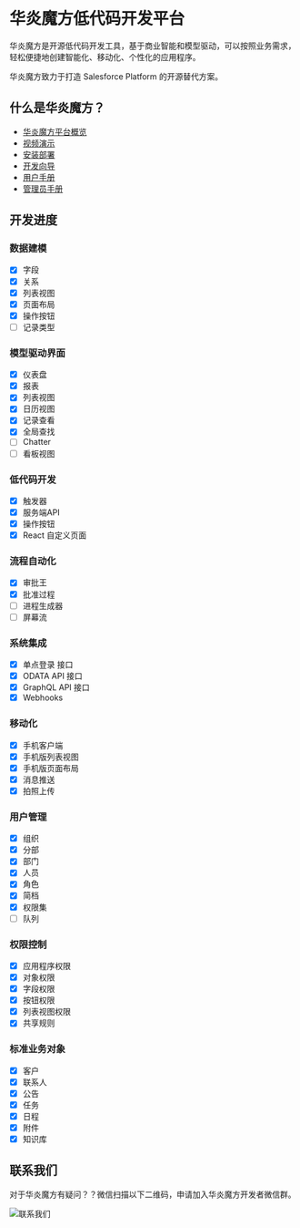 # 华炎魔方低代码开发平台

华炎魔方是开源低代码开发工具，基于商业智能和模型驱动，可以按照业务需求，轻松便捷地创建智能化、移动化、个性化的应用程序。

华炎魔方致力于打造 Salesforce Platform 的开源替代方案。

## 什么是华炎魔方？

- [华炎魔方平台概览](https://www.steedos.com/platform/?from=github)
- [视频演示](https://www.steedos.com/videos/)
- [安装部署](https://www.steedos.com/developer/deploy)
- [开发向导](https://www.steedos.com/developer/)
- [用户手册](https://www.steedos.com/help/user/)
- [管理员手册](https://www.steedos.com/help/admin/)

## 开发进度

### 数据建模

- [x] 字段
- [x] 关系
- [x] 列表视图
- [x] 页面布局
- [x] 操作按钮
- [ ] 记录类型

### 模型驱动界面

- [x] 仪表盘
- [x] 报表
- [x] 列表视图
- [x] 日历视图
- [x] 记录查看
- [x] 全局查找
- [ ] Chatter
- [ ] 看板视图

### 低代码开发

- [x] 触发器
- [x] 服务端API
- [x] 操作按钮
- [x] React 自定义页面

### 流程自动化

- [x] 审批王
- [x] 批准过程
- [ ] 进程生成器
- [ ] 屏幕流

### 系统集成

- [x] 单点登录 接口
- [x] ODATA API 接口
- [x] GraphQL API 接口
- [x] Webhooks

### 移动化

- [x] 手机客户端
- [x] 手机版列表视图
- [x] 手机版页面布局
- [x] 消息推送
- [x] 拍照上传

### 用户管理

- [x] 组织
- [x] 分部
- [x] 部门
- [x] 人员
- [x] 角色
- [x] 简档
- [x] 权限集
- [ ] 队列

### 权限控制

- [x] 应用程序权限
- [x] 对象权限
- [x] 字段权限
- [x] 按钮权限
- [x] 列表视图权限
- [x] 共享规则

### 标准业务对象

- [x] 客户
- [x] 联系人
- [x] 公告
- [x] 任务
- [x] 日程
- [x] 附件
- [x] 知识库

## 联系我们

对于华炎魔方有疑问？？微信扫描以下二维码，申请加入华炎魔方开发者微信群。

![联系我们](https://wework.qpic.cn/wwpic/900332_wxiUd_bXRiaACQt_1601015159/0)
